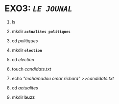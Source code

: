 # EXO3: *``LE JOUNAL``*

1. ls

2. mkdir **``actualites politiques``**

3. cd *politiques*

4. mkdir **``election``**

5. cd *election*

6. touch *candidats.txt*

7. echo *"mahamadou omar richard" >>candidats.txt*

8. cd *actualites*

9. mkdir **buzz**